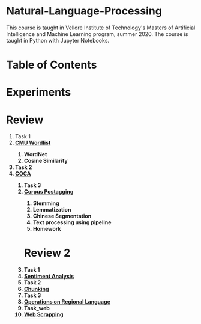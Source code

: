# Natural-Language-Processing
This course is taught in Vellore Institute of Technology's Masters of Artificial Intelligence and Machine Learning program, summer 2020. The course is taught in Python with Jupyter Notebooks.

# Table of Contents







# Experiments


# Review
<ol>
<li>Task 1
<b><li><a href="https://github.com/bhaswati96/nlp/blob/master/CMU%20WORDLIST.ipynb" class="button">CMU Wordlist</a></li>
      <ol>
      <li>WordNet</li>
      <li>Cosine Similarity </li>
  </ol>
 
  </li>

<li>Task 2 
<li><a href="https://github.com/bhaswati96/nlp/blob/master/coca.ipynb">COCA</a></li>

</li>

<ol>
<li>Task 3
<li><a href="https://github.com/bhaswati96/nlp/blob/master/corpus%20postagging.ipynb">Corpus Postagging</a></li>
     <ol>
      <li>Stemming</li>
      <li>Lemmatization </li>
       <li>Chinese Segmentation</li>
       <li>Text processing using pipeline</li>
       <li>Homework</li>
  </ol>
</li>




# Review 2
<li>Task 1
<b><li><a href="https://github.com/bhaswati96/nlp/blob/task1_sentiment/nlp_task.ipynb" class="button">Sentiment Analysis</a></li>
</li>

<li>Task 2 
<li><a href="https://github.com/bhaswati96/nlp/blob/Task-2/Chunking_of_LOR's%20(1).ipynb">Chunking</a></li>

</li>

<li>Task 3
<li><a href="https://github.com/bhaswati96/nlp/blob/Task-3/5_bengali_func.ipynb" class="button">Operations on Regional Language</a></li>
</li>

<li>Task_web
<li><a href="https://github.com/bhaswati96/nlp/blob/task_web/WebScraping.ipynb" class="button">Web Scrapping</a></li>
</li>


